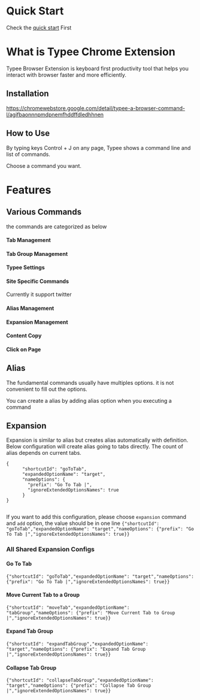 # Quick Start
Check the [quick start](https://github.com/MurmursDev/TypeeChromeExtensionDoc/blob/main/docs/quick-start.md) First

# What is Typee Chrome Extension

Typee Browser Extension is keyboard first productivity tool that helps you interact with browser faster and more
efficiently.

## Installation

https://chromewebstore.google.com/detail/typee-a-browser-command-l/agifbaonnnpmdpnemfhddffdledhhnen

## How to Use

By typing keys Control + J on any page, Typee shows a command line and list of commands.

Choose a command you want.

# Features

## Various Commands

the commands are categorized as below

#### Tab Management

#### Tab Group Management

#### Typee Settings

#### Site Specific Commands

Currently it support twitter

#### Alias Management

#### Expansion Management

#### Content Copy

#### Click on Page

## Alias

The fundamental commands usually have multiples options. it is not convenient to fill out the options.

You can create a alias by adding alias option when you executing a command

## Expansion

Expansion is similar to alias but creates alias automatically with definition.
Below configuration will create alias going to tabs directly. The count of alias depends on current tabs.

```
{
      "shortcutId": "goToTab",
      "expandedOptionName": "target",
      "nameOptions": {
        "prefix": "Go To Tab |",
        "ignoreExtendedOptionsNames": true
      }
}
    
```

If you want to add this configuration, please choose `expansion` command and `add` option, the value should be in one
line `{"shortcutId": "goToTab","expandedOptionName": "target","nameOptions": {"prefix": "Go To Tab |","ignoreExtendedOptionsNames": true}}`

### All Shared Expansion Configs
#### Go To Tab
`{"shortcutId": "goToTab","expandedOptionName": "target","nameOptions": {"prefix": "Go To Tab |","ignoreExtendedOptionsNames": true}}`
#### Move Current Tab to a Group
`{"shortcutId": "moveTab","expandedOptionName": "tabGroup","nameOptions": {"prefix": "Move Current Tab to Group |","ignoreExtendedOptionsNames": true}}`
#### Expand Tab Group
`{"shortcutId": "expandTabGroup","expandedOptionName": "target","nameOptions": {"prefix": "Expand Tab Group |","ignoreExtendedOptionsNames": true}}`
#### Collapse Tab Group
`{"shortcutId": "collapseTabGroup","expandedOptionName": "target","nameOptions": {"prefix": "Collapse Tab Group |","ignoreExtendedOptionsNames": true}}`

